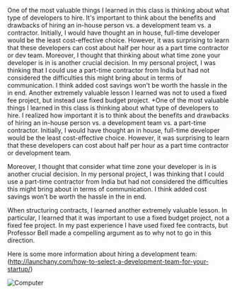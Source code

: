 One of the most valuable things I learned in this class is thinking about what type of developers to hire. It's important to think about the benefits and drawbacks of hiring an in-house person vs. a development team vs. a contractor. Initially, I would have thought an in house, full-time developer would be the least cost-effective choice. However, it was surprising to learn that these developers can cost about half per hour as a part time contractor or dev team. Moreover, I thought that thinking about what time zone your developer is in is another crucial decision. In my personal project, I was thinking that I could use a part-time contractor from India but had not considered the difficulties this might bring about in terms of communication. I think added cost savings won't be worth the hassle in the in end. Another extremely valuable lesson I learned was not to used a fixed fee project, but instead use fixed budget project. 
+One of the most valuable things I learned in this class is thinking about what type of developers to hire. I realized how  important it is to think about the benefits and drawbacks of hiring an in-house person vs. a development team vs. a part-time contractor. Initially, I would have thought an in house, full-time developer would be the least cost-effective choice. However, it was surprising to learn that these developers can cost about half per hour as a part time contractor or development team.

Moreover, I thought that consider what time zone your developer is in is another crucial decision. In my personal project, I was thinking that I could use a part-time contractor from India but had not considered the difficulties this might bring about in terms of communication. I think added cost savings won't be worth the hassle in the in end. 

When structuring contracts, I learned another extremely valuable lesson. In particular, I learned that it was important to use a fixed budget project, not a fixed fee project. In my past experience I have used fixed fee contracts, but Professor Bell made a compelling argument as to why not to go in this direction.

Here is some more information about hiring a development team: (http://launchany.com/how-to-select-a-development-team-for-your-startup/)

![Computer](http://blog.demandmetric.com/wp-content/uploads/2012/09/iStock_000006828965XSmall.jpeg)


